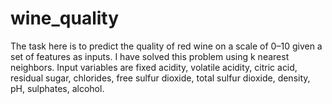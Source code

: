 # wine_quality
The task here is to predict the quality of red wine on a scale of 0–10 given a set of features as inputs. I have solved this problem using k nearest neighbors.
Input variables are fixed acidity, volatile acidity, citric acid, residual sugar, chlorides, free sulfur dioxide, total sulfur dioxide, density, pH, sulphates, alcohol. 

